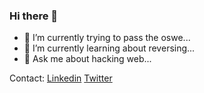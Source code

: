 ### Hi there 👋


- 🔭 I’m currently trying to pass the oswe...
- 🌱 I’m currently learning about reversing...
- 💬 Ask me about hacking web...

Contact: [Linkedin](https://www.linkedin.com/in/jairr/) [Twitter](https://twitter.com/_niggurath_)
